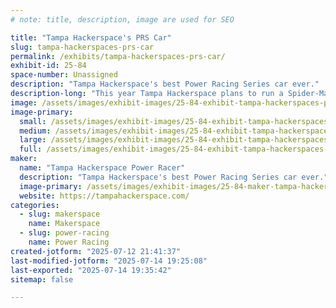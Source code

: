 ```yaml
---
# note: title, description, image are used for SEO

title: "Tampa Hackerspace's PRS Car"
slug: tampa-hackerspaces-prs-car
permalink: /exhibits/tampa-hackerspaces-prs-car/
exhibit-id: 25-84
space-number: Unassigned
description: "Tampa Hackerspace's best Power Racing Series car ever."
description-long: "This year Tampa Hackerspace plans to run a Spider-Man themed car."
image: /assets/images/exhibit-images/25-84-exhibit-tampa-hackerspaces-prs-car-tampa-hackerspace-2048-transparent-6524-large.png
image-primary: 
  small: /assets/images/exhibit-images/25-84-exhibit-tampa-hackerspaces-prs-car-tampa-hackerspace-2048-transparent-6524-small.png
  medium: /assets/images/exhibit-images/25-84-exhibit-tampa-hackerspaces-prs-car-tampa-hackerspace-2048-transparent-6524-medium.png
  large: /assets/images/exhibit-images/25-84-exhibit-tampa-hackerspaces-prs-car-tampa-hackerspace-2048-transparent-6524-large.png
  full: /assets/images/exhibit-images/25-84-exhibit-tampa-hackerspaces-prs-car-tampa-hackerspace-2048-transparent-6524-full.png
maker: 
  name: "Tampa Hackerspace Power Racer"
  description: "Tampa Hackerspace's best Power Racing Series car ever."
  image-primary: /assets/images/exhibit-images/25-84-maker-tampa-hackerspaces-prs-car-tampa-hackerspace-2048-transparent-medium.png
  website: https://tampahackerspace.com/
categories: 
  - slug: makerspace
    name: Makerspace
  - slug: power-racing
    name: Power Racing
created-jotform: "2025-07-12 21:41:37"
last-modified-jotform: "2025-07-14 19:25:08"
last-exported: "2025-07-14 19:35:42"
sitemap: false

---
```

